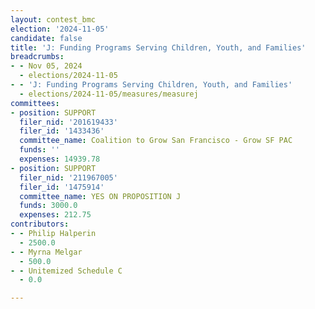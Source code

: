 ```yaml
---
layout: contest_bmc
election: '2024-11-05'
candidate: false
title: 'J: Funding Programs Serving Children, Youth, and Families'
breadcrumbs:
- - Nov 05, 2024
  - elections/2024-11-05
- - 'J: Funding Programs Serving Children, Youth, and Families'
  - elections/2024-11-05/measures/measurej
committees:
- position: SUPPORT
  filer_nid: '201619433'
  filer_id: '1433436'
  committee_name: Coalition to Grow San Francisco - Grow SF PAC
  funds: ''
  expenses: 14939.78
- position: SUPPORT
  filer_nid: '211967005'
  filer_id: '1475914'
  committee_name: YES ON PROPOSITION J
  funds: 3000.0
  expenses: 212.75
contributors:
- - Philip Halperin
  - 2500.0
- - Myrna Melgar
  - 500.0
- - Unitemized Schedule C
  - 0.0

---
```


